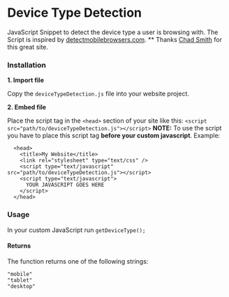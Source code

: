 # Device Type Detection

JavaScript Snippet to detect the device type a user is browsing with.
The Script is inspired by [detectmobilebrowsers.com].
** Thanks [Chad Smith] for this great site.

### Installation

**1. Import file** 

Copy the
``` deviceTypeDetection.js ```
file into your website project. 

**2. Embed file**

Place the script tag in the ``` <head> ``` section of your site like this:
``` <script src="path/to/deviceTypeDetection.js"></script> ```
**NOTE:** To use the script you have to place this script tag
**before your custom javascript**.
Example:

```
  <head>
    <title>My Website</title>
    <link rel="stylesheet" type="text/css" />
    <script type="text/javascript" src="path/to/deviceTypeDetection.js"></script>
    <script type="text/javascript">
      YOUR JAVASCRIPT GOES HERE
    </script>
  </head>
```

### Usage

In your custom JavaScript run
``` getDeviceType(); ```

#### Returns

The function returns one of the following strings:

```
"mobile"
"tablet"
"desktop"
```

[//]: # (These are reference links used in the body of this note and get stripped out when the markdown processor does it's job. There is no need to format nicely because it shouldn't be seen. Thanks SO - http://stackoverflow.com/questions/4823468/store-comments-in-markdown-syntax)


[detectmobilebrowsers.com]: <http://detectmobilebrowsers.com/>
[Chad Smith]: <http://twitter.com/chadsmith>